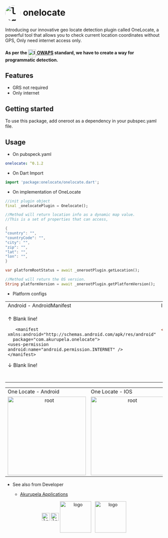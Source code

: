 # <kbd><img src="https://raw.githubusercontent.com/udithperera-dev/oneroot/e44f9473e69bd669c047d54abdb276d9babc4cdd/logo.png" width="50px" alt="logo" align="center" style="border-radius:50%"></kbd> onelocate

Introducing our innovative geo locate detection plugin called OneLocate, a powerful tool that allows you to check current location coordinates without GPS, Only need internet access only.
#### As per the [<img src="https://mas.owasp.org/assets/logo_circle.png" width="25px" alt="logo" align="center"> OWAPS](https://mas.owasp.org) standard, we have to create a way for programmatic detection.


## Features

- GRS not required
- Only internet


## Getting started

To use this package, add oneroot as a dependency in your pubspec.yaml file.

## Usage

- On pubspeck.yaml

```yaml
onelocate: ^0.1.2
```

- On Dart Import

```dart
import 'package:onelocate/onelocate.dart';
```

- On implementation of OneLocate

```dart
//init plugin object
final _onelocatePlugin = Onelocate();

//Method will return location info as a dynamic map value.
//This is a set of properties that can access, 

{
"country": "",
"countryCode": "",
"city": "",
"zip": "",
"lat": "",
"lon": "",
}

var platformRootStatus = await _onerootPlugin.getLocation();

//Method will return the OS version.
String platformVersion = await _onerootPlugin.getPlatformVersion();
```

- Platform configs

<table>
  <tr>
    <td>Android - AndroidManifest</td>
    <td>IOS - info.plist</td>
  </tr>
  <tr>
    <td width="30%" style="text-align: left;" align="left" valign="top">
      
↑ Blank line!
```manifest
   <manifest xmlns:android="http://schemas.android.com/apk/res/android"
  package="com.akurupela.onelocate">
<uses-permission android:name="android.permission.INTERNET" />
</manifest>
```
↓ Blank line!
    </td>
    <td width="30%" style="text-align: center;" align="left" valign="top">
↑ Blank line!
```xml
<?xml version="1.0" encoding="UTF-8"?>
<!DOCTYPE plist PUBLIC "-//Apple//DTD PLIST 1.0//EN" "http://www.apple.com/DTDs/PropertyList-1.0.dtd">
<plist version="1.0">
  <dict>
     <key>NSAllowsArbitraryLoads</key>
     <true/>
  </dict>
</plist>
```
↓ Blank line!         
    </td>
  </tr>
 </table>

<table>
  <tr>
    <td>One Locate - Android</td>
    <td>One Locate - IOS</td>
  </tr>
  <tr>
    <td width="30%" style="text-align: center;" align="left" valign="top"><img src="https://github.com/udithperera-dev/oneroot/raw/d27a4354c1438602856b2acf6a2e210e19b56cf5/on_android.png" alt="root" style="width:250px;"/></td>
    <td width="30%" style="text-align: center;" align="left" valign="top"><img src="https://raw.githubusercontent.com/udithperera-dev/oneroot/6906a0aa1e419ee47af21061ffc39546f643be31/on_ios.png" alt="root" style="width:250px;"/></td>
  </tr>
 </table>

- See also from Developer

    - [Akurupela Applications](https://akurupela.com)

<p align="center">
      <kbd><img src="https://raw.githubusercontent.com/udithperera-dev/oneroot/e44f9473e69bd669c047d54abdb276d9babc4cdd/logo.png" width="25px" alt="logo" align="center"></kbd>
      <kbd><img src="https://www.akurupela.com/assets/images/images_info/ap_logo.png" width="25px" alt="logo" align="center"></kbd>
      <img src="https://storage.googleapis.com/cms-storage-bucket/6a07d8a62f4308d2b854.svg" width="100px" alt="logo" align="center">
      &nbsp;
      <img src="https://pub.dev/static/hash-tihrt5d6/img/pub-dev-logo.svg" width="100px" alt="logo" align="center">
</p>

